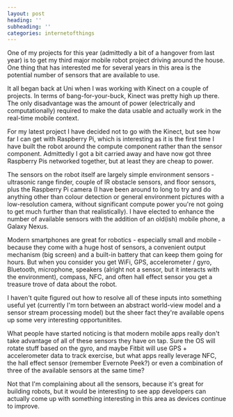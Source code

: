```yaml
---
layout: post
heading: ''
subheading: ''
categories: internetofthings
---
```


One of my projects for this year (admittedly a bit of a hangover from last year) is to get my third major mobile robot project driving around the house. One thing that has interested me for several years in this area is the potential number of sensors that are available to use.

It all began back at Uni when I was working with Kinect on a couple of projects. In terms of bang-for-your-buck, Kinect was pretty high up there. The only disadvantage was the amount of power (electrically and computationally) required to make the data usable and actually work in the real-time mobile context.

For my latest project I have decided not to go with the Kinect, but see how far I can get with Raspberry Pi, which is interesting as it is the first time I have built the robot around the compute component rather than the sensor component. Admittedly I got a bit carried away and have now got three Raspberry Pis networked together, but at least they are cheap to power.

The sensors on the robot itself are largely simple environment sensors - ultrasonic range finder, couple of IR obstacle sensors, and floor sensors, plus the Raspberry Pi camera (I have been around to long to try and do anything other than colour detection or general environment pictures with a low-resolution camera, without significant compute power you're not going to get much further than that realistically). I have elected to enhance the number of available sensors with the addition of an old(ish) mobile phone, a Galaxy Nexus.

Modern smartphones are great for robotics - especially small and mobile - because they come with a huge host of sensors, a convenient output mechanism (big screen) and a built-in battery that can keep them going for hours. But when you consider you get WiFi, GPS, accelerometer / gyro, Bluetooth, microphone, speakers (alright not a sensor, but it interacts with the environment), compass, NFC, and often hall effect sensor you get a treasure trove of data about the robot.

I haven't quite figured out how to resolve all of these inputs into something useful yet (currently I'm torn between an abstract world-view model and a sensor stream processing model) but the sheer fact they're available opens up some very interesting opportunitites.

What people have started noticing is that modern mobile apps really don't take advantage of all of these sensors they have on tap. Sure the OS will rotate stuff based on the gyro, and maybe Fitbit will use GPS + accelerometer data to track exercise, but what apps really leverage NFC, the hall effect sensor (remember Evernote Peek?) or even a combination of three of the available sensors at the same time?

Not that I'm complaining about all the sensors, because it's great for building robots, but it would be interesting to see app developers can actually come up with something interesting in this area as devices continue to improve.
